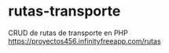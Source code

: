# rutas-transporte
CRUD de rutas de transporte en PHP
https://proyectos456.infinityfreeapp.com/rutas
